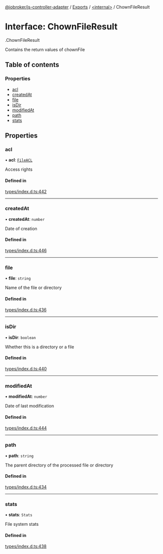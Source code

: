 [@iobroker/js-controller-adapter](../README.md) / [Exports](../modules.md) / [<internal\>](../modules/internal_.md) / ChownFileResult

# Interface: ChownFileResult

[<internal>](../modules/internal_.md).ChownFileResult

Contains the return values of chownFile

## Table of contents

### Properties

- [acl](internal_.ChownFileResult.md#acl)
- [createdAt](internal_.ChownFileResult.md#createdat)
- [file](internal_.ChownFileResult.md#file)
- [isDir](internal_.ChownFileResult.md#isdir)
- [modifiedAt](internal_.ChownFileResult.md#modifiedat)
- [path](internal_.ChownFileResult.md#path)
- [stats](internal_.ChownFileResult.md#stats)

## Properties

### acl

• **acl**: [`FileACL`](internal_.FileACL.md)

Access rights

#### Defined in

[types/index.d.ts:442](https://github.com/ioBroker/ioBroker.js-controller/blob/33bf0c0e/packages/types/index.d.ts#L442)

___

### createdAt

• **createdAt**: `number`

Date of creation

#### Defined in

[types/index.d.ts:446](https://github.com/ioBroker/ioBroker.js-controller/blob/33bf0c0e/packages/types/index.d.ts#L446)

___

### file

• **file**: `string`

Name of the file or directory

#### Defined in

[types/index.d.ts:436](https://github.com/ioBroker/ioBroker.js-controller/blob/33bf0c0e/packages/types/index.d.ts#L436)

___

### isDir

• **isDir**: `boolean`

Whether this is a directory or a file

#### Defined in

[types/index.d.ts:440](https://github.com/ioBroker/ioBroker.js-controller/blob/33bf0c0e/packages/types/index.d.ts#L440)

___

### modifiedAt

• **modifiedAt**: `number`

Date of last modification

#### Defined in

[types/index.d.ts:444](https://github.com/ioBroker/ioBroker.js-controller/blob/33bf0c0e/packages/types/index.d.ts#L444)

___

### path

• **path**: `string`

The parent directory of the processed file or directory

#### Defined in

[types/index.d.ts:434](https://github.com/ioBroker/ioBroker.js-controller/blob/33bf0c0e/packages/types/index.d.ts#L434)

___

### stats

• **stats**: `Stats`

File system stats

#### Defined in

[types/index.d.ts:438](https://github.com/ioBroker/ioBroker.js-controller/blob/33bf0c0e/packages/types/index.d.ts#L438)
